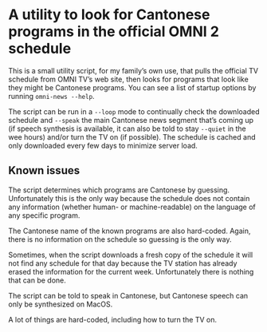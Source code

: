 A utility to look for Cantonese programs in the official OMNI 2 schedule
====================================================================

This is a small utility script, for my family’s own use,
that pulls the official TV schedule from OMNI TV’s web site,
then looks for programs that look like they might be Cantonese programs.
You can see a list of startup options by running `omni-news --help`.

The script can be run in a `--loop` mode to continually check the downloaded schedule
and `--speak` the main Cantonese news segment that’s coming up
(if speech synthesis is available,
it can also be told to stay `--quiet` in the wee hours)
and/or turn the TV on (if possible).
The schedule is cached and only downloaded every few days to minimize server load.

Known issues
------------

The script determines which programs are Cantonese by guessing.
Unfortunately this is the only way because the schedule does not contain any information
(whether human- or machine-readable) on the language of any specific program.

The Cantonese name of the known programs are also hard-coded.
Again, there is no information on the schedule so guessing is the only way.

Sometimes, when the script downloads a fresh copy of the schedule
it will not find any schedule for that day
because the TV station has already erased the information for the current week.
Unfortunately there is nothing that can be done.

The script can be told to speak in Cantonese,
but Cantonese speech can only be synthesized on MacOS.

A lot of things are hard-coded, including how to turn the TV on.
